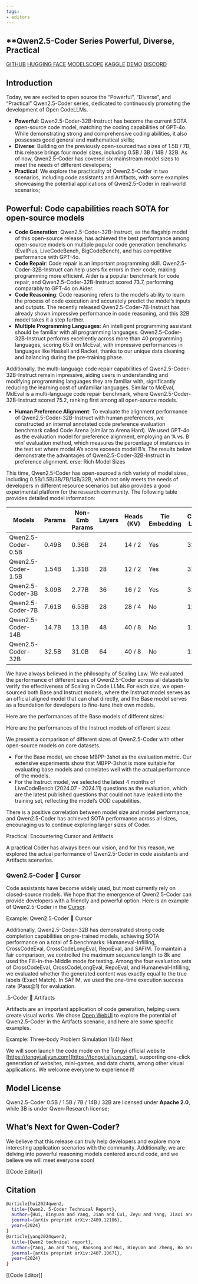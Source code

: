 ```yaml
---
tags:
- editors
---
```


## **Qwen2.5-Coder Series Powerful, Diverse, Practical

[GITHUB](https://github.com/QwenLM/Qwen2.5-Coder) [HUGGING FACE](https://huggingface.co/collections/Qwen/qwen25-coder-66eaa22e6f99801bf65b0c2f) [MODELSCOPE](https://modelscope.cn/organization/qwen) [KAGGLE](https://www.kaggle.com/models/qwen-lm/qwen2.5-coder) [DEMO](https://huggingface.co/spaces/Qwen/Qwen2.5-Coder-demo) [DISCORD](https://discord.gg/yPEP2vHTu4)

## Introduction

Today, we are excited to open source the “Powerful”, “Diverse”, and “Practical” Qwen2.5-Coder series, dedicated to continuously promoting the development of Open CodeLLMs.

-   **Powerful**: Qwen2.5-Coder-32B-Instruct has become the current SOTA open-source code model, matching the coding capabilities of GPT-4o. While demonstrating strong and comprehensive coding abilities, it also possesses good general and mathematical skills;
-   **Diverse**: Building on the previously open-sourced two sizes of 1.5B / 7B, this release brings four model sizes, including 0.5B / 3B / 14B / 32B. As of now, Qwen2.5-Coder has covered six mainstream model sizes to meet the needs of different developers;
-   **Practical**: We explore the practicality of Qwen2.5-Coder in two scenarios, including code assistants and Artifacts, with some examples showcasing the potential applications of Qwen2.5-Coder in real-world scenarios;

## Powerful: Code capabilities reach SOTA for open-source models

-   **Code Generation**: Qwen2.5-Coder-32B-Instruct, as the flagship model of this open-source release, has achieved the best performance among open-source models on multiple popular code generation benchmarks (EvalPlus, LiveCodeBench, BigCodeBench), and has competitive performance with GPT-4o.
-   **Code Repair**: Code repair is an important programming skill. Qwen2.5-Coder-32B-Instruct can help users fix errors in their code, making programming more efficient. Aider is a popular benchmark for code repair, and Qwen2.5-Coder-32B-Instruct scored 73.7, performing comparably to GPT-4o on Aider.
-   **Code Reasoning**: Code reasoning refers to the model’s ability to learn the process of code execution and accurately predict the model’s inputs and outputs. The recently released Qwen2.5-Coder-7B-Instruct has already shown impressive performance in code reasoning, and this 32B model takes it a step further.
-   **Multiple Programming Languages**: An intelligent programming assistant should be familiar with all programming languages. Qwen2.5-Coder-32B-Instruct performs excellently across more than 40 programming languages, scoring 65.9 on McEval, with impressive performances in languages like Haskell and Racket, thanks to our unique data cleaning and balancing during the pre-training phase.

Additionally, the multi-language code repair capabilities of Qwen2.5-Coder-32B-Instruct remain impressive, aiding users in understanding and modifying programming languages they are familiar with, significantly reducing the learning cost of unfamiliar languages. Similar to McEval, MdEval is a multi-language code repair benchmark, where Qwen2.5-Coder-32B-Instruct scored 75.2, ranking first among all open-source models.

-   **Human Preference Alignment**: To evaluate the alignment performance of Qwen2.5-Coder-32B-Instruct with human preferences, we constructed an internal annotated code preference evaluation benchmark called Code Arena (similar to Arena Hard). We used GPT-4o as the evaluation model for preference alignment, employing an ‘A vs. B win’ evaluation method, which measures the percentage of instances in the test set where model A’s score exceeds model B’s. The results below demonstrate the advantages of Qwen2.5-Coder-32B-Instruct in preference alignment.
erse: Rich Model Sizes

This time, Qwen2.5-Coder has open-sourced a rich variety of model sizes, including 0.5B/1.5B/3B/7B/14B/32B, which not only meets the needs of developers in different resource scenarios but also provides a good experimental platform for the research community. The following table provides detailed model information:

| Models | Params | Non-Emb Params | Layers | Heads (KV) | Tie Embedding | Context Length | License |
| --- | --- | --- | --- | --- | --- | --- | --- |
| Qwen2.5-Coder-0.5B | 0.49B | 0.36B | 24 | 14 / 2 | Yes | 32K | Apache 2.0 |
| Qwen2.5-Coder-1.5B | 1.54B | 1.31B | 28 | 12 / 2 | Yes | 32K | Apache 2.0 |
| Qwen2.5-Coder-3B | 3.09B | 2.77B | 36 | 16 / 2 | Yes | 32K | Qwen Research |
| Qwen2.5-Coder-7B | 7.61B | 6.53B | 28 | 28 / 4 | No | 128K | Apache 2.0 |
| Qwen2.5-Coder-14B | 14.7B | 13.1B | 48 | 40 / 8 | No | 128K | Apache 2.0 |
| Qwen2.5-Coder-32B | 32.5B | 31.0B | 64 | 40 / 8 | No | 128K | Apache 2.0 |

We have always believed in the philosophy of Scaling Law. We evaluated the performance of different sizes of Qwen2.5-Coder across all datasets to verify the effectiveness of Scaling in Code LLMs. For each size, we open-sourced both Base and Instruct models, where the Instruct model serves as an official aligned model that can chat directly, and the Base model serves as a foundation for developers to fine-tune their own models.

Here are the performances of the Base models of different sizes:

Here are the performances of the Instruct models of different sizes:

We present a comparison of different sizes of Qwen2.5-Coder with other open-source models on core datasets.

-   For the Base model, we chose MBPP-3shot as the evaluation metric. Our extensive experiments show that MBPP-3shot is more suitable for evaluating base models and correlates well with the actual performance of the models.
-   For the Instruct model, we selected the latest 4 months of LiveCodeBench (2024.07 - 2024.11) questions as the evaluation, which are the latest published questions that could not have leaked into the training set, reflecting the model’s OOD capabilities.

There is a positive correlation between model size and model performance, and Qwen2.5-Coder has achieved SOTA performance across all sizes, encouraging us to continue exploring larger sizes of Coder.

Practical: Encountering Cursor and Artifacts

A practical Coder has always been our vision, and for this reason, we explored the actual performance of Qwen2.5-Coder in code assistants and Artifacts scenarios.

### Qwen2.5-Coder 🤝 Cursor

Code assistants have become widely used, but most currently rely on closed-source models. We hope that the emergence of Qwen2.5-Coder can provide developers with a friendly and powerful option. Here is an example of Qwen2.5-Coder in the [Cursor](https://www.cursor.com/).

Example: Qwen2.5-Coder 🤝 Cursor

Additionally, Qwen2.5-Coder-32B has demonstrated strong code completion capabilities on pre-trained models, achieving SOTA performance on a total of 5 benchmarks: Humaneval-Infilling, CrossCodeEval, CrossCodeLongEval, RepoEval, and SAFIM. To maintain a fair comparison, we controlled the maximum sequence length to 8k and used the Fill-in-the-Middle mode for testing. Among the four evaluation sets of CrossCodeEval, CrossCodeLongEval, RepoEval, and Humaneval-Infilling, we evaluated whether the generated content was exactly equal to the true labels (Exact Match). In SAFIM, we used the one-time execution success rate (Pass@1) for evaluation.

.5-Coder 🤝 Artifacts

Artifacts are an important application of code generation, helping users create visual works. We chose [Open WebUI](https://openwebui.com/) to explore the potential of Qwen2.5-Coder in the Artifacts scenario, and here are some specific examples.

Example: Three-body Problem Simulation (1/4) Next

We will soon launch the code mode on the Tongyi official website [https://tongyi.aliyun.com](https://tongyi.aliyun.com/), supporting one-click generation of websites, mini-games, and data charts, among other visual applications. We welcome everyone to experience it!

## Model License

Qwen2.5-Coder 0.5B / 1.5B / 7B / 14B / 32B are licensed under **Apache 2.0**, while 3B is under Qwen-Research license;

## What’s Next for Qwen-Coder?

We believe that this release can truly help developers and explore more interesting application scenarios with the community. Additionally, we are delving into powerful reasoning models centered around code, and we believe we will meet everyone soon!

[[Code Editor]]

## Citation

```bash
@article{hui2024qwen2,
  title={Qwen2. 5-Coder Technical Report},
  author={Hui, Binyuan and Yang, Jian and Cui, Zeyu and Yang, Jiaxi and Liu, Dayiheng and Zhang, Lei and Liu, Tianyu and Zhang, Jiajun and Yu, Bowen and Dang, Kai and others},
  journal={arXiv preprint arXiv:2409.12186},
  year={2024}
}
@article{yang2024qwen2,
  title={Qwen2 technical report},
  author={Yang, An and Yang, Baosong and Hui, Binyuan and Zheng, Bo and Yu, Bowen and Zhou, Chang and Li, Chengpeng and Li, Chengyuan and Liu, Dayiheng and Huang, Fei and others},
  journal={arXiv preprint arXiv:2407.10671},
  year={2024}
}
```

[[Code Editor]]